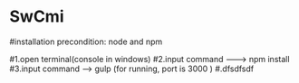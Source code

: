 # SwCmi

#installation
precondition:
node and npm 

#1.open terminal(console in windows)
#2.input command  ---> npm install 
#3.input command --> gulp (for running, port is 3000 )
#.dfsdfsdf

